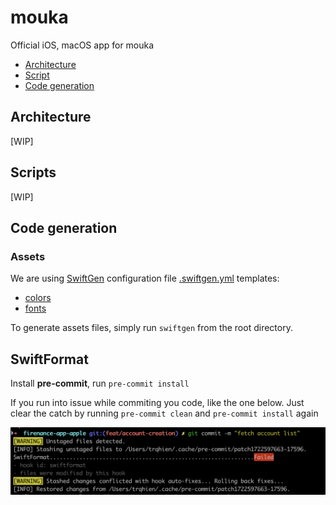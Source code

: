 # mouka

Official iOS, macOS app for mouka

* [Architecture](#architecture)
* [Script](#learn-more)
* [Code generation](#code-generation)

## Architecture

[WIP]

## Scripts

[WIP]

## Code generation

### Assets

We are using [SwiftGen](https://github.com/SwiftGen/SwiftGen)
configuration file [.swiftgen.yml](./swiftgen.yml)
templates:
- [colors](./FireModules/Sources/Shared/CoreUI/CodeGen/Templates/ColorTemplate.stencil)
- [fonts](./FireModules/Sources/Shared/CoreUI/CodeGen/Templates/FontTemplate.stencil)

To generate assets files, simply run `swiftgen` from the root directory.

## SwiftFormat

Install **pre-commit**, run `pre-commit install`

If you run into issue while commiting you code, like the one below. Just clear the catch by running `pre-commit clean` and `pre-commit install` again

![alt text](image.png)